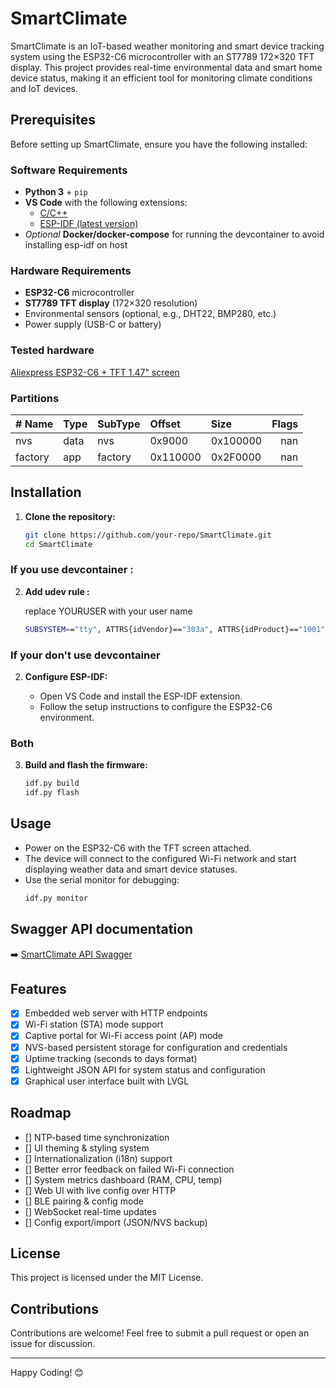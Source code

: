 # SmartClimate

SmartClimate is an IoT-based weather monitoring and smart device tracking system using the ESP32-C6 microcontroller with an ST7789 172×320 TFT display. This project provides real-time environmental data and smart home device status, making it an efficient tool for monitoring climate conditions and IoT devices.

## Prerequisites

Before setting up SmartClimate, ensure you have the following installed:

### Software Requirements

- **Python 3** + `pip`
- **VS Code** with the following extensions:
  - [C/C++](https://marketplace.visualstudio.com/items?itemName=ms-vscode.cpptools)
  - [ESP-IDF (latest version)](https://marketplace.visualstudio.com/items?itemName=espressif.esp-idf-extension)
- _Optional_ **Docker/docker-compose** for running the devcontainer to avoid installing esp-idf on host

### Hardware Requirements

- **ESP32-C6** microcontroller
- **ST7789 TFT display** (172×320 resolution)
- Environmental sensors (optional, e.g., DHT22, BMP280, etc.)
- Power supply (USB-C or battery)

### Tested hardware

[Aliexpress ESP32-C6 + TFT 1.47" screen](https://fr.aliexpress.com/item/1005008137447784.html?spm=a2g0o.order_list.order_list_main.16.35e25e5bMBmZyY&gatewayAdapt=glo2fra)

### Partitions

| # Name  | Type | SubType | Offset   | Size     | Flags |
| :------ | :--- | :------ | :------- | :------- | ----: |
| nvs     | data | nvs     | 0x9000   | 0x100000 |   nan |
| factory | app  | factory | 0x110000 | 0x2F0000 |   nan |

## Installation

1. **Clone the repository:**
   ```sh
   git clone https://github.com/your-repo/SmartClimate.git
   cd SmartClimate
   ```

### If you use devcontainer :

2. **Add udev rule :**

   replace YOURUSER with your user name

   ```sh
   SUBSYSTEM=="tty", ATTRS{idVendor}=="303a", ATTRS{idProduct}=="1001", OWNER="YOURUSER", GROUP="dialout", MODE="0666"
   ```

### If your don't use devcontainer

2. **Configure ESP-IDF:**

   - Open VS Code and install the ESP-IDF extension.
   - Follow the setup instructions to configure the ESP32-C6 environment.

### Both

3. **Build and flash the firmware:**
   ```sh
   idf.py build
   idf.py flash
   ```

## Usage

- Power on the ESP32-C6 with the TFT screen attached.
- The device will connect to the configured Wi-Fi network and start displaying weather data and smart device statuses.
- Use the serial monitor for debugging:
  ```sh
  idf.py monitor
  ```

## Swagger API documentation
➡️ [SmartClimate API Swagger](./swagger.yml)

## Features

- [x] Embedded web server with HTTP endpoints
- [x] Wi-Fi station (STA) mode support
- [x] Captive portal for Wi-Fi access point (AP) mode
- [x] NVS-based persistent storage for configuration and credentials
- [x] Uptime tracking (seconds to days format)
- [x] Lightweight JSON API for system status and configuration
- [x] Graphical user interface built with LVGL

## Roadmap

- [] NTP-based time synchronization
- [] UI theming & styling system
- [] Internationalization (i18n) support
- [] Better error feedback on failed Wi-Fi connection
- [] System metrics dashboard (RAM, CPU, temp)
- [] Web UI with live config over HTTP
- [] BLE pairing & config mode
- [] WebSocket real-time updates
- [] Config export/import (JSON/NVS backup)

## License

This project is licensed under the MIT License.

## Contributions

Contributions are welcome! Feel free to submit a pull request or open an issue for discussion.

---

Happy Coding! 😊
